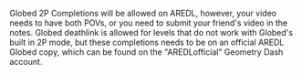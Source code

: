 Globed 2P Completions will be allowed on AREDL, however, your video needs to have both POVs, or you need to submit your friend's video in the notes. Globed deathlink is allowed for levels that do not work with Globed's built in 2P mode, but these completions needs to be on an official AREDL Globed copy, which can be found on the "AREDLofficial" Geometry Dash account.
